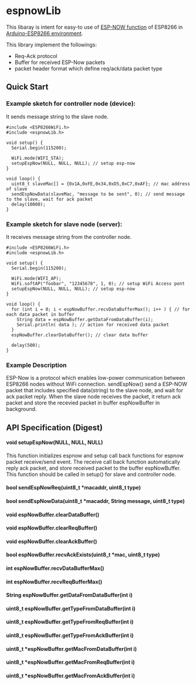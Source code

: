 # espnowLib

This libaray is intent for easy-to use of [ESP-NOW function](https://espressif.com/en/products/software/esp-now/overview) of ESP8266 in [Arduino-ESP8266 environment](https://github.com/esp8266/Arduino).

This library implement the followings:
* Req-Ack protocol
* Buffer for received ESP-Now packets
* packet header format which define req/ack/data packet type

## Quick Start

### Example sketch for controller node (device):
It sends message string to the slave node.
```Arduino
#include <ESP8266WiFi.h>
#include <espnowLib.h>

void setup() {
  Serial.begin(115200);

  WiFi.mode(WIFI_STA);
  setupEspNow(NULL, NULL, NULL); // setup esp-now
}

void loop() {
  uint8_t slaveMac[] = {0x1A,0xFE,0x34,0xD5,0xC7,0xAF}; // mac address of slave
  sendEspNowData(slaveMac, "message to be sent", 0); // send message to the slave, wait for ack packet
  delay(10000);
}
```

### Example sketch for slave node (server):
It receives message string from the controller node.
```Arduino
#include <ESP8266WiFi.h>
#include <espnowLib.h>

void setup() {
  Serial.begin(115200);

  WiFi.mode(WIFI_AP);
  WiFi.softAP("foobar", "12345678", 1, 0); // setup WiFi Access pont
  setupEspNow(NULL, NULL, NULL); // setup esp-now
}

void loop() {
  for (int i = 0; i < espNowBuffer.recvDataBufferMax(); i++ ) { // for each data packet in buffer
    String data = espNowBuffer.getDataFromDataBuffer(i);
    Serial.println( data ); // action for received data packet
  }
  espNowBuffer.clearDataBuffer(); // clear data buffer

  delay(500);
}
```
### Example Description
ESP-Now is a protocol which enables low-power communication between ESP8266 nodes without WiFi connection.
sendEspNow() send a ESP-NOW packet that includes specified data(string) to the slave node, and wait for ack packet reply. When the slave node receives the packet, it return ack packet and store the recevied packet in buffer espNowBuffer in background.

## API Specification (Digest)

#### void setupEspNow(NULL, NULL, NULL)
This function initializes espnow and setup call back functions for espnow packet receive/send event.
The receive call back function automatically reply ack packet, and store received packet to the buffer espNowBuffer.
This function should be called in setup() for slave and controller node.

#### bool sendEspNowReq(uint8_t *macaddr, uint8_t type)
#### bool sendEspNowData(uint8_t *macaddr, String message, uint8_t type)

####   void espNowBuffer.clearDataBuffer()
####   void espNowBuffer.clearReqBuffer()
####   void espNowBuffer.clearAckBuffer()
####   bool espNowBuffer.recvAckExists(uint8_t *mac, uint8_t type)
####   int  espNowBuffer.recvDataBufferMax()
####   int  espNowBuffer.recvReqBufferMax()
####   String  espNowBuffer.getDataFromDataBuffer(int i)
####   uint8_t espNowBuffer.getTypeFromDataBuffer(int i)
####   uint8_t espNowBuffer.getTypeFromReqBuffer(int i)
####   uint8_t espNowBuffer.getTypeFromAckBuffer(int i)
####   uint8_t *espNowBuffer.getMacFromDataBuffer(int i)
####   uint8_t *espNowBuffer.getMacFromReqBuffer(int i)
####   uint8_t *espNowBuffer.getMacFromAckBuffer(int i)
